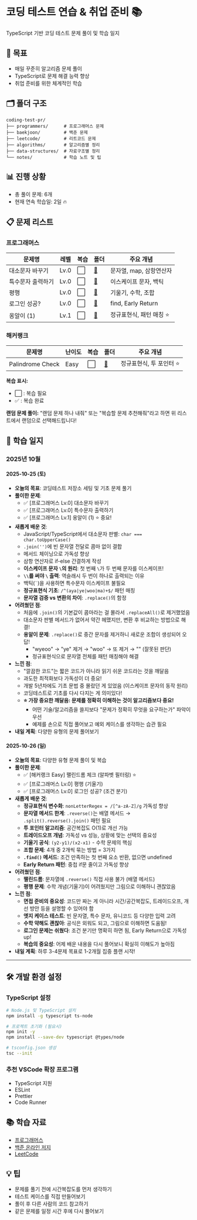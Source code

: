# 코딩 테스트 연습 & 취업 준비 📚

TypeScript 기반 코딩 테스트 문제 풀이 및 학습 일지

## 📌 목표

- 매일 꾸준히 알고리즘 문제 풀이
- TypeScript로 문제 해결 능력 향상
- 취업 준비를 위한 체계적인 학습

## 🗂️ 폴더 구조

```
coding-test-pr/
├── programmers/      # 프로그래머스 문제
├── baekjoon/         # 백준 문제
├── leetcode/         # 리트코드 문제
├── algorithms/       # 알고리즘별 정리
├── data-structures/  # 자료구조별 정리
└── notes/            # 학습 노트 및 팁
```

## 📊 진행 상황

- 총 풀이 문제: 6개
- 현재 연속 학습일: 2일 🔥

## 📋 문제 리스트

### 프로그래머스

| 문제명            | 레벨 | 복습 | 폴더                                      | 주요 개념                |
| ----------------- | ---- | ---- | ----------------------------------------- | ------------------------ |
| 대소문자 바꾸기   | Lv.0 | ⬜   | [📁](./programmers/lv0_대소문자_바꾸기)   | 문자열, map, 삼항연산자  |
| 특수문자 출력하기 | Lv.0 | ⬜   | [📁](./programmers/lv0_특수문자_출력하기) | 이스케이프 문자, 백틱    |
| 평행              | Lv.0 | ⬜   | [📁](./programmers/lv0_평행)              | 기울기, 수학, 조합       |
| 로그인 성공?      | Lv.0 | ⬜   | [📁](./programmers/lv0_로그인_성공)       | find, Early Return       |
| 옹알이 (1)        | Lv.1 | ⬜   | [📁](./programmers/lv1_옹알이1)           | 정규표현식, 패턴 매칭 ⭐ |

### 해커랭크

| 문제명           | 난이도 | 복습 | 폴더                                     | 주요 개념                |
| ---------------- | ------ | ---- | ---------------------------------------- | ------------------------ |
| Palindrome Check | Easy   | ⬜   | [📁](./hackerrank/easy_palindrome_check) | 정규표현식, 투 포인터 ⭐ |

**복습 표시:**

- ⬜ : 복습 필요
- ✅ : 복습 완료

**랜덤 문제 풀이:** "랜덤 문제 하나 내줘" 또는 "복습할 문제 추천해줘"라고 하면 위 리스트에서 랜덤으로 선택해드립니다!

## 📝 학습 일지

### 2025년 10월

#### 2025-10-25 (토)

- **오늘의 목표**: 코딩테스트 저장소 세팅 및 기초 문제 풀기
- **풀이한 문제**:
  - ✅ [프로그래머스 Lv.0] 대소문자 바꾸기
  - ✅ [프로그래머스 Lv.0] 특수문자 출력하기
  - ✅ [프로그래머스 Lv.1] 옹알이 (1) ⭐ 중요!
- **새롭게 배운 것**:
  - JavaScript/TypeScript에서 대소문자 판별: `char === char.toUpperCase()`
  - `.join('')`에 빈 문자열 전달로 콤마 없이 결합
  - 메서드 체이닝으로 가독성 향상
  - 삼항 연산자로 if-else 간결하게 작성
  - **이스케이프 문자 `\`의 원리**: 첫 번째 `\`가 두 번째 문자를 이스케이프!
  - **`\\`를 써야 `\` 출력**: 역슬래시 두 번이 하나로 출력되는 이유
  - 백틱(`` ` ``)을 사용하면 특수문자 이스케이프 불필요
  - **정규표현식 기초**: `/^(aya|ye|woo|ma)+$/` 패턴 매칭
  - **문자열 검증 vs 변환의 차이**: `.replace()`의 함정
- **어려웠던 점**:
  - 처음에 `.join()`의 기본값이 콤마라는 걸 몰라서 `.replaceAll()`로 제거했었음
  - 대소문자 판별 메서드가 없어서 약간 헤맸지만, 변환 후 비교하는 방법으로 해결!
  - **옹알이 문제**: `.replace()`로 중간 문자를 제거하니 새로운 조합이 생성되어 오답!
    - "wyeoo" → "ye" 제거 → "woo" → 또 제거 → "" (잘못된 판단)
    - 정규표현식으로 문자열 전체를 패턴 매칭해야 해결
- **느낀 점**:
  - "깔끔한 코드"는 짧은 코드가 아니라 읽기 쉬운 코드라는 것을 깨달음
  - 과도한 최적화보다 가독성이 더 중요!
  - 개발 5년차에도 기초 문법 중 몰랐던 게 있었음 (이스케이프 문자의 동작 원리)
  - 코딩테스트로 기초를 다시 다지는 게 의미있다!
  - **⭐ 가장 중요한 깨달음: 문제를 정확히 이해하는 것이 알고리즘보다 중요!**
    - 어떤 기술/알고리즘을 쓸지보다 "문제가 정확히 무엇을 요구하는가" 파악이 우선
    - 예제를 손으로 직접 풀어보고 예외 케이스를 생각하는 습관 필요
- **내일 계획**: 다양한 유형의 문제 풀어보기

#### 2025-10-26 (일)

- **오늘의 목표**: 다양한 유형 문제 풀이 및 복습
- **풀이한 문제**:
  - ✅ [해커랭크 Easy] 팰린드롬 체크 (알파벳 필터링) ⭐
  - ✅ [프로그래머스 Lv.0] 평행 (기울기)
  - ✅ [프로그래머스 Lv.0] 로그인 성공? (조건 분기)
- **새롭게 배운 것**:
  - **정규표현식 변수화**: `nonLetterRegex = /[^a-zA-Z]/g` 가독성 향상
  - **문자열 메서드 한계**: `.reverse()`는 배열 메서드 → `.split().reverse().join()` 패턴 필요
  - **투 포인터 알고리즘**: 공간복잡도 O(1)로 개선 가능
  - **트레이드오프 개념**: 가독성 vs 성능, 상황에 맞는 선택의 중요성
  - **기울기 공식**: `(y2-y1)/(x2-x1)` - 수학 문제의 핵심
  - **조합 문제**: 4개 중 2개씩 묶는 방법 = 3가지
  - **`.find()` 메서드**: 조건 만족하는 첫 번째 요소 반환, 없으면 undefined
  - **Early Return 패턴**: 중첩 if문 줄이고 가독성 향상
- **어려웠던 점**:
  - **팰린드롬**: 문자열에 `.reverse()` 직접 사용 불가 (배열 메서드)
  - **평행 문제**: 수학 개념(기울기)이 어려웠지만 그림으로 이해하니 괜찮았음
- **느낀 점**:
  - **면접 준비의 중요성**: 코드만 짜는 게 아니라 시간/공간복잡도, 트레이드오프, 개선 방안 등을 설명할 수 있어야 함
  - **엣지 케이스 테스트**: 빈 문자열, 특수 문자, 유니코드 등 다양한 입력 고려
  - **수학 약해도 괜찮아**: 공식은 외워도 되고, 그림으로 이해하면 도움됨!
  - **로그인 문제는 쉬웠다**: 조건 분기만 명확히 하면 됨, Early Return으로 가독성 up!
  - **복습의 중요성**: 어제 배운 내용을 다시 풀어보니 확실히 이해도가 높아짐
- **내일 계획**: 하루 3-4문제 목표로 1-2개월 집중 플랜 시작!

---

<!-- 아래에 매일 일지를 추가하세요 -->

## 🛠️ 개발 환경 설정

### TypeScript 설정

```bash
# Node.js 및 TypeScript 설치
npm install -g typescript ts-node

# 프로젝트 초기화 (필요시)
npm init -y
npm install --save-dev typescript @types/node

# tsconfig.json 생성
tsc --init
```

### 추천 VSCode 확장 프로그램

- TypeScript 지원
- ESLint
- Prettier
- Code Runner

## 📚 학습 자료

- [프로그래머스](https://programmers.co.kr/)
- [백준 온라인 저지](https://www.acmicpc.net/)
- [LeetCode](https://leetcode.com/)

## 💡 팁

- 문제를 풀기 전에 시간복잡도를 먼저 생각하기
- 테스트 케이스를 직접 만들어보기
- 풀이 후 다른 사람의 코드 참고하기
- 같은 문제를 일정 시간 후에 다시 풀어보기
